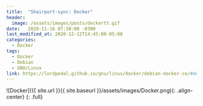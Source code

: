 ```yaml
---
title:  "Shairport-sync: Docker"
header:
  image: /assets/images/posts/dockertt.gif
date:   2020-11-16 07:30:00 -0300
last_modified_at: 2020-12-12T14:45:00-05:00
categories:
  - Docker
tags:
  - Docker
  - Debian
  - GNU/Linux
link: https://lordpedal.github.io/gnu/linux/docker/debian-docker-ce/#docker-shairport-sync
---
```


![Docker]({{ site.url }}{{ site.baseurl }}/assets/images/Docker.png){: .align-center}
{: .full}
